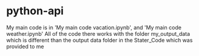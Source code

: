 # python-api
My main code is in 'My main code vacation.ipynb', and 'My main code weather.ipynb' 
All of the code there works with the folder my_output_data which is different than the output data folder in the Stater_Code which was provided to me
